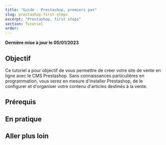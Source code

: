 ```yaml
---
title: "Guide - Prestashop, premiers pas"
slug: prestashop-first-steps
excerpt: "Prestashop, first steps"
section: Tutoriel
order: 
---
```


**Dernière mise à jour le 05/01/2023**

## Objectif

Ce tutoriel a pour objectif de vous permettre de créer votre site de vente en ligne avec le CMS Prestashop. Sans connaissances particulières en programmation, vous serez en mesure d'installer Prestashop, de le configurer et d'organiser votre contenu d'articles destinés à la vente.

## Prérequis

## En pratique

## Aller plus loin
